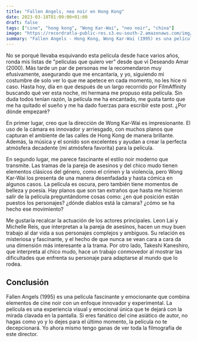 ```yaml
---
title: "Fallen Angels, neo noir en Hong Kong"
date: 2023-03-18T01:09:00+01:00
draft: false
tags: ["cine", "hong kong", "Wong Kar-Wai", "neo noir", "china"]
image: "https://recordratla-public-res.s3.eu-south-2.amazonaws.com/img/20230318/fallen-angels-1300.jpg"
summary: "Fallen Angels - Hong Kong, Wong Kar-Wai (1995) es una película fascinante y emocionante que combina elementos de cine noir con un enfoque innovador y experimental."
---
```


No se porqué llevaba esquivando esta película desde hace varios años,
ronda mis listas de \"películas que quiero ver\" desde que vi Deseando
Amar (2000). Más tarde un par de personas me la recomendaron muy
efusivamente, asegurando que me encantaría, y yo, siguiendo mi costumbre
de solo ver lo que me apetece en cada momento, no les hice ni caso.
Hasta hoy, día en que después de un largo recorrido por FilmAffinity
buscando qué ver esta noche, mi hermana me propuso esta película. Sin
duda todos tenían razón, la película me ha encantado, me gusta tanto que
me ha quitado el sueño y me ha dado fuerzas para escribir este post.
¿Por dónde empezaré?

<!-- ![Michelle Reis en el metro de Hong
Kong.](img/20230318/fallen-angels-750.jpg) -->

En primer lugar, creo que la dirección de Wong Kar-Wai es impresionante.
El uso de la cámara es innovador y arriesgado, con muchos planos que
capturan el ambiente de las calles de Hong Kong de manera brillante.
Además, la música y el sonido son excelentes y ayudan a crear la
perfecta atmósfera decadente (mi atmósfera favorita) para la película.

En segundo lugar, me parece fascinante el estilo noir moderno que
transmite. Las tramas de la pareja de asesinos y del chico mudo tienen
elementos clásicos del género, como el crimen y la violencia, pero Wong
Kar-Wai los presenta de una manera desenfadada y hasta cómica en algunos
casos. La película es oscura, pero también tiene momentos de belleza y
poesía. Hay planos que son tan extraños que hasta me hicieron salir de
la película preguntándome cosas como: ¿en qué posición están puestos los
personajes? ¿dónde diablos está la cámara? ¿cómo se ha hecho ese
movimiento?

Me gustaría recalcar la actuación de los actores principales. Leon Lai y
Michelle Reis, que interpretan a la pareja de asesinos, hacen un muy
buen trabajo al dar vida a sus personajes complejos y ambiguos. Su
relación es misteriosa y fascinante, y el hecho de que nunca se vean
cara a cara da una dimensión más interesante a la trama. Por otro lado,
Takeshi Kaneshiro, que interpreta al chico mudo, hace un trabajo
conmovedor al mostrar las dificultades que enfrenta su personaje para
adaptarse al mundo que lo rodea.

## Conclusión

Fallen Angels (1995) es una película fascinante y
emocionante que combina elementos de cine noir con un enfoque innovador
y experimental. La película es una experiencia visual y emocional única
que te dejará con la mirada clavada en la pantalla. Si eres fanático del
cine asiático de autor, no hagas como yo y lo dejes para el último
momento, la película no te decepcionará. Yo ahora mismo tengo ganas de
ver toda la filmografía de este director.
